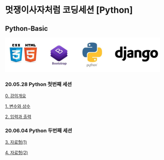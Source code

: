 # 멋쟁이사자처럼 코딩세션 [Python]

## Python-Basic

![img](img/contents.jpg)

### 20.05.28 Python 첫번째 세션

[0. 강의개요](python-basic-00.md)  

[1. 변수와 상수](python-basic-01.md) 

[2. 입력과 출력](python-basic-02.md)   

### 20.06.04 Python 두번째 세션

[3. 자료형(1)](python-basic-03(1).md)   

[4. 자료형(2)](python-basic-03(2).md)   
